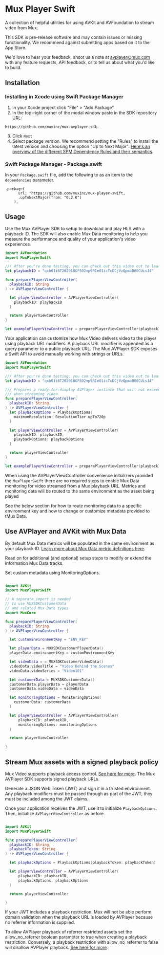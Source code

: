 # Mux Player Swift

A collection of helpful utilities for using AVKit and AVFoundation to stream video from Mux.

This SDK is pre-release software and may contain issues or missing functionality. We recommend against submitting apps based on it to the App Store.

We'd love to hear your feedback, shoot us a note at avplayer@mux.com with any feature requests, API feedback, or to tell us about what you'd like to build.

## Installation

### Installing in Xcode using Swift Package Manager

1. In your Xcode project click "File" > "Add Package"
2. In the top-right corner of the modal window paste in the SDK repository URL:

```
https://github.com/muxinc/mux-avplayer-sdk.
```
3. Click `Next`
4. Select package version. We recommend setting the "Rules" to install the latest version and choosing the option "Up to Next Major". [Here's an overview of the different SPM Dependency Rules and their semantics](https://developer.apple.com/documentation/xcode/adding-package-dependencies-to-your-app#Decide-on-package-requirements).


### Swift Package Manager - Package.swift

In your `Package.swift` file, add the following to as an item to the `dependencies` parameter.

```
.package(
      url: "https://github.com/muxinc/mux-player-swift,
      .upToNextMajor(from: "0.2.0")
    ),
```

## Usage

Use the Mux AVPlayer SDK to setup to download and play HLS with a playback ID. The SDK will also enable Mux Data monitoring to help you measure the performance and quality of your application's video experiences.

```swift
import AVFoundation
import MuxPlayerSwift

/// After you're done testing, you can check out this video out to learn more about video and players (as well as some philosophy)
let playbackID = "qxb01i6T202018GFS02vp9RIe01icTcDCjVzQpmaB00CUisJ4"

func preparePlayerViewController(
  playbackID: String
) -> AVPlayerViewController {

  let playerViewController = AVPlayerViewController(
    playbackID: playbackID
  )

  return playerViewController
}

let examplePlayerViewController = preparePlayerViewController(playbackID: playbackID)
```

Your application can customize how Mux Video delivers video to the player using playback URL modifiers. A playback URL modifier is appended as a query parameter to a public playback URL. The Mux AVPlayer SDK exposes a Swift API to avoid manually working with strings or URLs.

```swift
import AVFoundation
import MuxPlayerSwift

/// After you're done testing, you can check out this video out to learn more about video and players (as well as some philosophy)
let playbackID = "qxb01i6T202018GFS02vp9RIe01icTcDCjVzQpmaB00CUisJ4"

/// Prepares a ready-for-display AVPlayer instance that will not exceed 720 x 1280 resolution
/// when streaming video
func preparePlayerViewController(
  playbackID: String
) -> AVPlayerViewController {
  let playbackOptions = PlaybackOptions(
    maximumResolution: ResolutionTier.upTo720p
  )

  let playerViewController = AVPlayerViewController(
    playbackID: playbackID,
    playbackOptions: playbackOptions
  )

  return playerViewController
}

let examplePlayerViewController = preparePlayerViewController(playbackID: playbackID)
```

When using the AVPlayerViewController convenience initializers provided the `MuxPlayerSwift` there are no required steps to enable Mux Data monitoring for video streamed from a Mux playback URL. Metrics and monitoring data will be routed to the same environment as the asset being played

See the below section for how to route monitoring data to a specific environment key and how to change or customize metadata provided to tMux Data.

## Use AVPlayer and AVKit with Mux Data

By default Mux Data metrics will be populated in the same environment as your playback ID. [Learn more about Mux Data metric definitions here](https://docs.mux.com/guides/data/understand-metric-definitions).

Read on for additional (and optional) setup steps to modify or extend the information Mux Data tracks.

Set custom metadata using MonitoringOptions.

```swift

import AVKit
import MuxPlayerSwift

// A separate import is needed
// to use MUXSDKCustomerData
// and related Mux Data types
import MuxCore

func preparePlayerViewController(
  playbackID: String
) -> AVPlayerViewController {

  let customEnvironmentKey = "ENV_KEY"

  let playerData = MUXSDKCustomerPlayerData()
  playerData.environmentKey = customEnvironmentKey

  let videoData = = MUXSDKCustomerVideoData()
  videoData.videoTitle = "Video Behind the Scenes"
  videoData.videoSeries = "Video101"

  let customerData = MUXSDKCustomerData()
  customerData.playerData = playerData
  customerData.videoData = videoData

  let monitoringOptions = MonitoringOptions(
    customerData: customerData
  )

  let playerViewController = AVPlayerViewController(
      playbackID: playbackID,
      monitoringOptions: monitoringOptions
  )

  return playerViewController

}
```

## Stream Mux assets with a signed playback policy

Mux Video supports playback access control. [See here for more](https://docs.mux.com/guides/video/secure-video-playback). The Mux AVPlayer SDK supports signed playback URLs.

Generate a JSON Web Token (JWT) and sign it in a trusted environment. Any playback modifiers must be passed through as part of the JWT, they must be included among the JWT claims.

Once your application receives the JWT, use it to initialize `PlaybackOptions`. Then, initialize `AVPlayerViewController` as before.

```swift

import AVKit
import MuxPlayerSwift

func preparePlayerViewController(
  playbackID: String,
  playbackToken: String
) -> AVPlayerViewController {

  let playbackOptions = PlaybackOptions(playbackToken: playbackToken)

  let playerViewController = AVPlayerViewController(
      playbackID: playbackID,
      playbackOptions: playbackOptions
  )

  return playerViewController

}
```

If your JWT includes a playback restriction, Mux will not be able perform domain validation when the playback URL is loaded by AVPlayer because no referrer information is supplied.

To allow AVPlayer playback of referrer restricted assets set the allow_no_referrer boolean parameter to true when creating a playback restriction. Conversely, a playback restriction with allow_no_referrer to false will disallow AVPlayer playback. [See here for more](https://docs.mux.com/guides/video/secure-video-playback#using-referer-http-header-for-validation).
